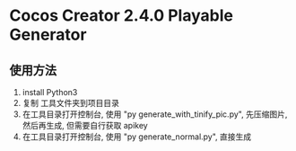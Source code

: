 Cocos Creator 2.4.0 Playable Generator
===========================

## 使用方法

1. install Python3
2. 复制 工具文件夹到项目目录
3. 在工具目录打开控制台, 使用 "py generate_with_tinify_pic.py", 先压缩图片, 然后再生成, 但需要自行获取 apikey
4. 在工具目录打开控制台, 使用 "py generate_normal.py", 直接生成